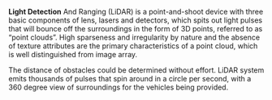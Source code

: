 **Light Detection**
 And Ranging (LiDAR) is a point-and-shoot device with
 three basic components of lens, lasers and detectors, which
 spits out light pulses that will bounce off the surroundings
 in the form of 3D points, referred to as “point clouds”. High
 sparseness and irregularity by nature and the absence of
 texture attributes are the primary characteristics of a point
 cloud, which is well distinguished from image array.
 
 
The distance
 of obstacles could be determined without effort. LiDAR
 system emits thousands of pulses that spin around in a circle
 per second, with a 360 degree view of surroundings for
 the vehicles being provided. 
